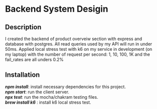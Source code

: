# Backend System Desigin 

## **Description**

I created the backend of product overveiw section with express and database with postgres.  All read queries used by my API will run in under 50ms.
Applied local stress test with k6 on my service in development (on my laptop) with the number of request per second: 1, 10, 100, 1K and the fail_rates are all unders 0.2%

## **Installation**
**_npm install_**: install necessary dependencies for this project.<br>
**_npm start_**: run the client server.<br>
**_npx test_**: run the mocha/chakram testing files.<br>
**_brew install k6_** : install k6 local stress test.<br>


